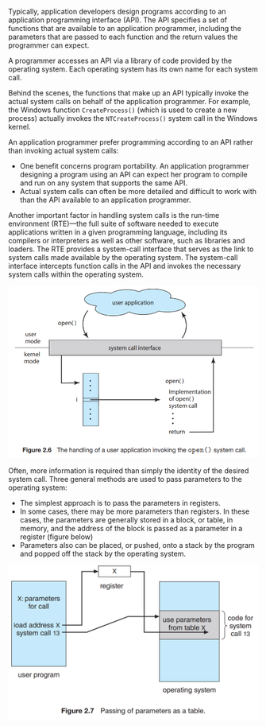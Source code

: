 Typically, application developers design programs according to an application programming interface (API). The API specifies a set of functions that are available to an application programmer, including the parameters that are passed to each function and the return values the programmer can expect.

A programmer accesses an API via a library of code provided by the operating system. Each operating system has its own name for each system call.

Behind the scenes, the functions that make up an API typically invoke the actual system calls on behalf of the application programmer. For example, the Windows function `CreateProcess()` (which is used to create a new process) actually invokes the `NTCreateProcess()` system call in the Windows kernel.

An application programmer prefer programming according to an API rather than invoking actual system calls:
- One benefit concerns program portability. An application programmer designing a program using an API can expect her program to compile and run on any system that supports the same API.
- Actual system calls can often be more detailed and difficult to work with than the API available to an application programmer.

Another important factor in handling system calls is the run-time environment (RTE)—the full suite of software needed to execute applications written in a given programming language, including its compilers or interpreters as well as other software, such as libraries and loaders. The RTE provides a system-call interface that serves as the link to system calls made available by the operating system. The system-call interface intercepts function calls in the API and invokes the necessary system calls within the operating system.

![syscall](syscall.png)

Often, more information is required than simply the identity of the desired system call. Three general methods are used to pass parameters to the operating system:
- The simplest approach is to pass the parameters in registers.
- In some cases, there may be more parameters than registers. In these cases, the parameters are generally stored in a block, or table, in memory, and the address of the block is passed as a parameter in a register (figure below)
- Parameters also can be placed, or pushed, onto a stack by the program and popped off the stack by the operating system.

![parameters](parameters.png)